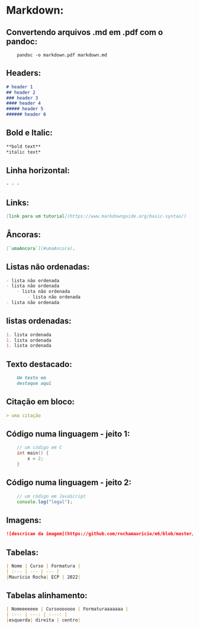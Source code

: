 # Markdown:

## Convertendo arquivos .md em .pdf com o pandoc:

~~~shell
    pandoc -o markdown.pdf markdown.md
~~~

## Headers:

~~~markdown
# header 1
## header 2
### header 3
#### header 4
##### header 5
###### header 6
~~~

## Bold e Italic:

~~~markdown
**bold text**
*italic text*
~~~

## Linha horizontal:

~~~markdown
- - - 
~~~

## Links:

~~~markdown
[link para um tutorial](https://www.markdownguide.org/basic-syntax/)
~~~

## Âncoras:

~~~markdown
[`umaAncora`](#umaAncora).
~~~

## Listas não ordenadas:

~~~markdown
- lista não ordenada
- lista não ordenada
    - lista não ordenada
        - lista não ordenada
- lista não ordenada
~~~

## listas ordenadas: 

~~~markdown
1. lista ordenada
1. lista ordenada
1. lista ordenada
~~~

## Texto destacado:

~~~markdown
    Um texto em 
    destaque aqui
~~~

## Citação em bloco:

~~~markdown
> uma citação 
~~~

## Código numa linguagem - jeito 1:

~~~c
    // um código em C
    int main() {
        x = 2;
    }
~~~

## Código numa linguagem - jeito 2:
```javascript
    // um código em JavaScript
    console.log("legal");
```

## Imagens:

~~~markdown
![descricao da imagem](https://github.com/rochamauricio/e6/blob/master/markdown/img/tux.png)
~~~

## Tabelas:

~~~markdown
| Nome | Curso | Formatura |
| :--- | --- | --- |
|Maurício Rocha| ECP | 2022|
~~~

## Tabelas alinhamento:

~~~markdown
| Nomeeeeeee | Cursooooooo | Formaturaaaaaaa |
| :--- | ---: | :---: |
|esquerda| direita | centro|
~~~


